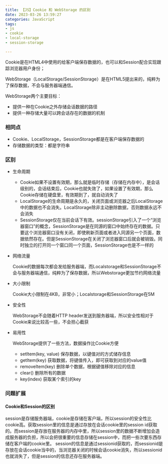 ```yaml
---
title: 【JS】Cookie 和 WebStorage 的区别
date: 2023-03-26 13:59:27
categories: JavaScript
tags:
- js
- cookie
- local-storage
- session-storage

---
```


Cookie是在HTML4中使用的给客户端保存数据的，也可以和Session配合实现跟踪浏览器用户身份；

WebStorage（LocalStorage/SessionStorage）是在HTML5提出来的，纯粹为了保存数据，不会与服务器端通信。

WebStorage两个主要目标：

- 提供一种在Cookie之外存储会话数据的路径
- 提供一种存储大量可以跨会话存在的数据的机制

<!-- more -->

### 相同点

- Cookie、LocalStorage，SessionStorage都是在客户端保存数据的
- 存储数据的类型：都是字符串

### 区别

- 生命周期
  - Cookie如果不设置有效期，那么就是临时存储（存储在内存中），是会话级别的，会话结束后，Cookie也就失效了，如果设置了有效期，那么Cookie存储在硬盘里，有效期到了，就自动消失了
  - LocalStorage的生命周期是永久的，关闭页面或浏览器之后LocalStorage中的数据也不会消失。LocalStorage除非主动删除数据，否则数据永远不会消失
  - SessionStorage仅在当前会话下有效。sessionStorage引入了一个“浏览器窗口”的概念，SessionStorage是在同源的窗口中始终存在的数据。只要这个浏览器窗口没有关闭，即使刷新页面或者进入同源另一个页面，数据依然存在。但是SessionStorage在关闭了浏览器窗口后就会被销毁。同时独立的打开同一个窗口同一个页面，SessionStorage也是不一样的

- 网络流量

  Cookie的数据每次都会发给服务器端，而Localstorage和SessionStorage不会与服务器端通信，纯粹为了保存数据，所以Webstorage更加节约网络流量

- 大小限制

  Cookie大小限制在4KB，非常小；Localstorage和SessionStorage在5M

- 安全性

  WebStorage不会随着HTTP header发送到服务器端，所以安全性相对于Cookie来说比较高一些，不会担心截获

- 易用性

  WebStorage提供了一些方法，数据操作比Cookie方便

  - setItem(key, value)  保存数据，以键值对的方式储存信息
  - getItem(key)  获取数据，将键值传入，即可获取到对应的value值
  - removeItem(key)  删除单个数据，根据键值移除对应的信息
  - clear()  删除所有的数据
  - key(index)  获取某个索引的key

  

### 问题扩展

#### Cookie和Session的区别

session是存储服务器端，cookie是存储在客户端，所以session的安全性比cookie高。获取session里的信息是通过存放在会话cookie里的session id获取的。而session是存放在服务器的内存中里，所以session里的数据不断增加会造成服务器的负担，所以会把很重要的信息存储在session中，而把一些次要东西存储在客户端的cookie里。
session的信息是通过sessionid获取的，而sessionid是存放在会话cookie当中的，当浏览器关闭的时候会话cookie消失，所以sessionid也就消失了，但是session的信息还存在服务器端。

